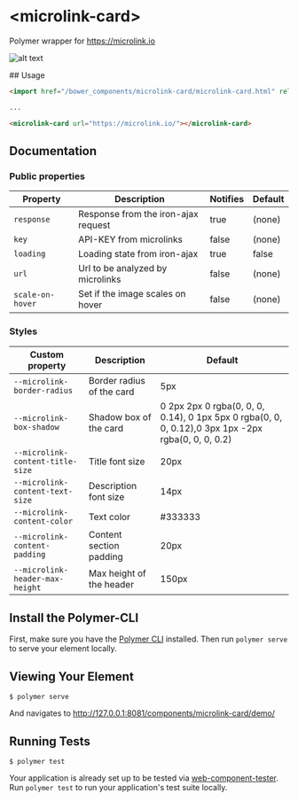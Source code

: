 # \<microlink-card\>

Polymer wrapper for https://microlink.io

![alt text](https://i.imgur.com/PNjWBdf.png)

## Usage

```HTML
<import href="/bower_components/microlink-card/microlink-card.html" rel="import">

...

<microlink-card url="https://microlink.io/"></microlink-card>
```
## Documentation

### Public properties

| Property         | Description                         | Notifies | Default |
| ---------------- | ----------------------------------- | -------- | ------- |
| `response`       | Response from the iron-ajax request | true     | (none)  |
| `key`            | API-KEY from microlinks             | false    | (none)  |
| `loading`        | Loading state from iron-ajax        | true     | false   |
| `url`            | Url to be analyzed by microlinks    | false    | (none)  |
| `scale-on-hover` | Set if the image scales on hover    | false    | (none)  |

### Styles

| Custom property                  | Description               | Default                                                                                            |
| -------------------------------- | ------------------------- | -------------------------------------------------------------------------------------------------- |
| `--microlink-border-radius`      | Border radius of the card | 5px                                                                                                |
| `--microlink-box-shadow`         | Shadow box of the card    | 0 2px 2px 0 rgba(0, 0, 0, 0.14), 0 1px 5px 0 rgba(0, 0, 0, 0.12),0 3px 1px -2px rgba(0, 0, 0, 0.2) |
| `--microlink-content-title-size` | Title font size           | 20px                                                                                               |
| `--microlink-content-text-size`  | Description font size     | 14px                                                                                               |
| `--microlink-content-color`      | Text color                | #333333                                                                                            |
| `--microlink-content-padding`    | Content section padding   | 20px                                                                                               |
| `--microlink-header-max-height`  | Max height of the header  | 150px                                                                                              |

## Install the Polymer-CLI

First, make sure you have the [Polymer CLI](https://www.npmjs.com/package/polymer-cli) installed. Then run `polymer serve` to serve your element locally.

## Viewing Your Element

```
$ polymer serve
```

And navigates to http://127.0.0.1:8081/components/microlink-card/demo/
## Running Tests

```
$ polymer test
```

Your application is already set up to be tested via [web-component-tester](https://github.com/Polymer/web-component-tester). Run `polymer test` to run your application's test suite locally.
